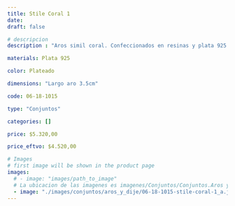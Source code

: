 ```yaml
---
title: Stile Coral 1
date: 
draft: false

# descripcion
description : "Aros simil coral. Confeccionados en resinas y plata 925."

materials: Plata 925

color: Plateado

dimensions: "Largo aro 3.5cm"

code: 06-18-1015

type: "Conjuntos"

categories: []

price: $5.320,00

price_eftvo: $4.520,00

# Images
# first image will be shown in the product page
images:
  # - image: "images/path_to_image"
  # La ubicacion de las imagenes es imagenes/Conjuntos/Conjuntos.Aros y Dije/06-18-1015-stile-coral-1
  - image: "./images/conjuntos/aros_y_dije/06-18-1015-stile-coral-1_a.jpg"
---
```

